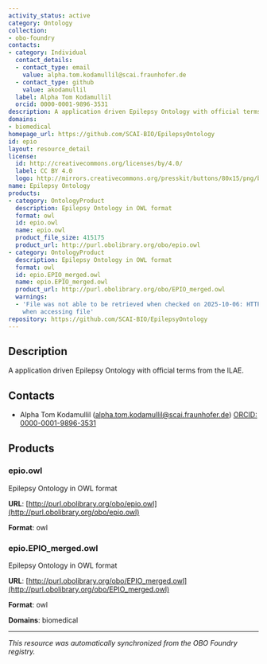 ```yaml
---
activity_status: active
category: Ontology
collection:
- obo-foundry
contacts:
- category: Individual
  contact_details:
  - contact_type: email
    value: alpha.tom.kodamullil@scai.fraunhofer.de
  - contact_type: github
    value: akodamullil
  label: Alpha Tom Kodamullil
  orcid: 0000-0001-9896-3531
description: A application driven Epilepsy Ontology with official terms from the ILAE.
domains:
- biomedical
homepage_url: https://github.com/SCAI-BIO/EpilepsyOntology
id: epio
layout: resource_detail
license:
  id: http://creativecommons.org/licenses/by/4.0/
  label: CC BY 4.0
  logo: http://mirrors.creativecommons.org/presskit/buttons/80x15/png/by.png
name: Epilepsy Ontology
products:
- category: OntologyProduct
  description: Epilepsy Ontology in OWL format
  format: owl
  id: epio.owl
  name: epio.owl
  product_file_size: 415175
  product_url: http://purl.obolibrary.org/obo/epio.owl
- category: OntologyProduct
  description: Epilepsy Ontology in OWL format
  format: owl
  id: epio.EPIO_merged.owl
  name: epio.EPIO_merged.owl
  product_url: http://purl.obolibrary.org/obo/EPIO_merged.owl
  warnings:
  - 'File was not able to be retrieved when checked on 2025-10-06: HTTP 404 error
    when accessing file'
repository: https://github.com/SCAI-BIO/EpilepsyOntology
---
```

## Description

A application driven Epilepsy Ontology with official terms from the ILAE.

## Contacts

- Alpha Tom Kodamullil (alpha.tom.kodamullil@scai.fraunhofer.de) [ORCID: 0000-0001-9896-3531](https://orcid.org/0000-0001-9896-3531)

## Products

### epio.owl

Epilepsy Ontology in OWL format

**URL**: [http://purl.obolibrary.org/obo/epio.owl](http://purl.obolibrary.org/obo/epio.owl)

**Format**: owl

### epio.EPIO_merged.owl

Epilepsy Ontology in OWL format

**URL**: [http://purl.obolibrary.org/obo/EPIO_merged.owl](http://purl.obolibrary.org/obo/EPIO_merged.owl)

**Format**: owl

**Domains**: biomedical

---

*This resource was automatically synchronized from the OBO Foundry registry.*
